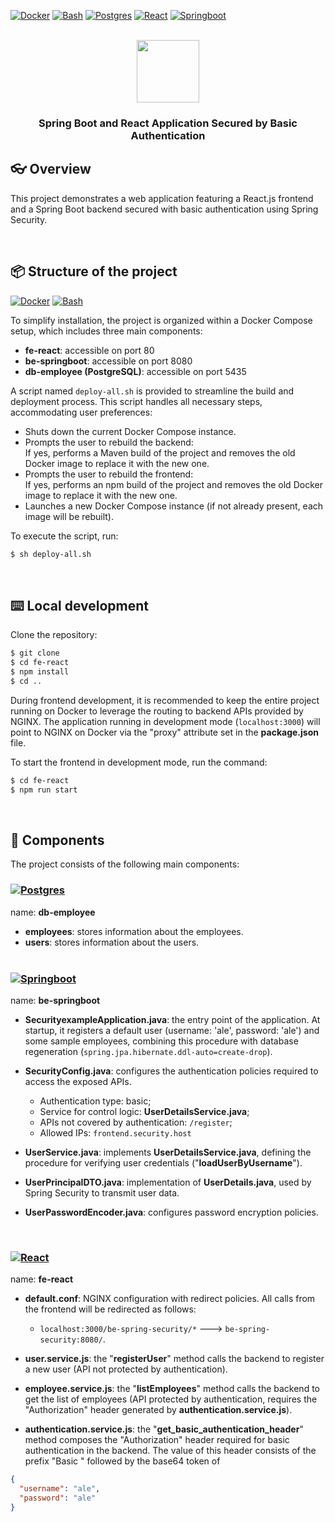 <a name="readme-top"></a>

[![Docker][Docker.bdg]][Docker-url]
[![Bash][Bash.bdg]][Bash-url]
[![Postgres][Postgres.bdg]][Postgres-url]
[![React][React.js]][React-url]
[![Springboot][Springboot.bdg]][springboot-url]

<br>

<div width="100px" height="100px" align="center">
<image width="100px" height="100px" src="https://brandslogos.com/wp-content/uploads/images/large/react-logo-1.png"/>
</div>

<div align="center">
  <h3 align="center">Spring Boot and React Application Secured by Basic Authentication</h3>
</div>

## 👓 Overview
This project demonstrates a web application featuring a React.js frontend and a Spring Boot backend secured with basic authentication using Spring Security.

<br>

## 📦 Structure of the project
[![Docker][Docker.bdg]][Docker-url]
[![Bash][Bash.bdg]][Bash-url]

To simplify installation, the project is organized within a Docker Compose setup, which includes three main components:

- **fe-react**: accessible on port 80
- **be-springboot**: accessible on port 8080
- **db-employee (PostgreSQL)**: accessible on port 5435

A script named <code>deploy-all.sh</code> is provided to streamline the build and deployment process. This script handles all necessary steps, accommodating user preferences:
- Shuts down the current Docker Compose instance.
- Prompts the user to rebuild the backend:
   <br>If yes, performs a Maven build of the project and removes the old Docker image to replace it with the new one.
- Prompts the user to rebuild the frontend:
   <br>If yes, performs an npm build of the project and removes the old Docker image to replace it with the new one.
- Launches a new Docker Compose instance (if not already present, each image will be rebuilt).

To execute the script, run: 
```bash
$ sh deploy-all.sh
```

<br>

## ⌨️ Local development
Clone the repository:
```bash
$ git clone
$ cd fe-react
$ npm install
$ cd ..
```

During frontend development, it is recommended to keep the entire project running on Docker to leverage the routing to backend APIs provided by NGINX. The application running in development mode (<code>localhost:3000</code>) will point to NGINX on Docker via the "proxy" attribute set in the **package.json** file.

To start the frontend in development mode, run the command: 
```bash
$ cd fe-react
$ npm run start
```

<br>

## 🧩 Components
The project consists of the following main components:
<br>

### [![Postgres][Postgres.bdg]][Postgres-url]

name: **db-employee**

- **employees**: stores information about the employees.
- **users**: stores information about the users.
<br><br>

### [![Springboot][Springboot.bdg]][springboot-url]

name: **be-springboot**

- **SecurityexampleApplication.java**: the entry point of the application. At startup, it registers a default user (username: 'ale', password: 'ale') and some sample employees, combining this procedure with database regeneration (<code>spring.jpa.hibernate.ddl-auto=create-drop</code>).

- **SecurityConfig.java**: configures the authentication policies required to access the exposed APIs.
  - Authentication type: basic;<br>
  - Service for control logic: **UserDetailsService.java**;<br>
  - APIs not covered by authentication: <code>/register</code>; <br>
  - Allowed IPs: <code>frontend.security.host</code>

- **UserService.java**: implements **UserDetailsService.java**, defining the procedure for verifying user credentials ("**loadUserByUsername**").

- **UserPrincipalDTO.java**: implementation of **UserDetails.java**, used by Spring Security to transmit user data.

- **UserPasswordEncoder.java**: configures password encryption policies.
<br>

### [![React][React.js]][React-url]

name: **fe-react**

- **default.conf**: NGINX configuration with redirect policies. All calls from the frontend will be redirected as follows:
   - <code>localhost:3000/be-spring-security/*</code> ---> <code>be-spring-security:8080/</code>. <br>  

- **user.service.js**: the "**registerUser**" method calls the backend to register a new user (API not protected by authentication).

- **employee.service.js**: the "**listEmployees**" method calls the backend to get the list of employees (API protected by authentication, requires the "Authorization" header generated by **authentication.service.js**).

- **authentication.service.js**: the "**get_basic_authentication_header**" method composes the "Authorization" header required for basic authentication in the backend. The value of this header consists of the prefix "Basic " followed by the base64 token of
```json
{
  "username": "ale",
  "password": "ale"
}
```
  
<br><br>

<br>
<br>

<!-- MARKDOWN LINKS & IMAGES -->
<!-- https://www.markdownguide.org/basic-syntax/#reference-style-links -->
[React.js]: https://img.shields.io/badge/React-20232A?style=for-the-badge&logo=react&logoColor=61DAFB
[React-url]: https://reactjs.org/
[Springboot.bdg]: https://img.shields.io/badge/Springboot-20232A?style=for-the-badge&logo=springboot&logoColor=8dc891
[springboot-url]: https://e7.pngegg.com/pngimages/931/804/png-clipart-spring-framework-software-framework-java-application-framework-web-framework-java-leaf-text-thumbnail.png
[Docker.bdg]: https://img.shields.io/badge/Docker-20232A?style=for-the-badge&logo=docker&logoColor=61DAFB
[Docker-url]: https://w7.pngwing.com/pngs/219/411/png-transparent-docker-logo-kubernetes-microservices-cloud-computing-dockers-logo-text-logo-cloud-computing.png
[Postgres.bdg]: https://img.shields.io/badge/Postgres-20232A?style=for-the-badge&logo=postgresql&logoColor=61DAFB
[Postgres-url]: https://www.postgresql.org/
[Bash.bdg]: https://img.shields.io/badge/Bash-20232A?style=for-the-badge&logo=gnubash&logoColor=D3D3D3
[Bash-url]: https://www.gnu.org/software/bash/
